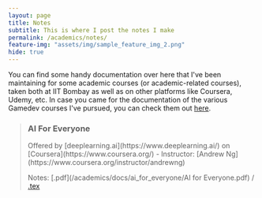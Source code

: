 ```yaml
---
layout: page
title: Notes
subtitle: This is where I post the notes I make
permalink: /academics/notes/
feature-img: "assets/img/sample_feature_img_2.png"
hide: true
---
```


You can find some handy documentation over here that I've been maintaining for some academic courses (or academic-related courses), taken both at IIT Bombay as well as on other platforms like Coursera, Udemy, etc. In case you came for the documentation of the various Gamedev courses I've pursued, you can check them out [here](/gamedev/courses/).

> <h3>AI For Everyone</h3>
> Offered by [deeplearning.ai](https://www.deeplearning.ai/) on [Coursera](https://www.coursera.org/) - Instructor: [Andrew Ng](https://www.coursera.org/instructor/andrewng)
>
> Notes: [.pdf](/academics/docs/ai_for_everyone/AI for Everyone.pdf) / [.tex](https://github.com/omprabhu31/omprabhu31.github.io/blob/master/academics/docs/ai_for_everyone/AI%20for%20Everyone.tex)